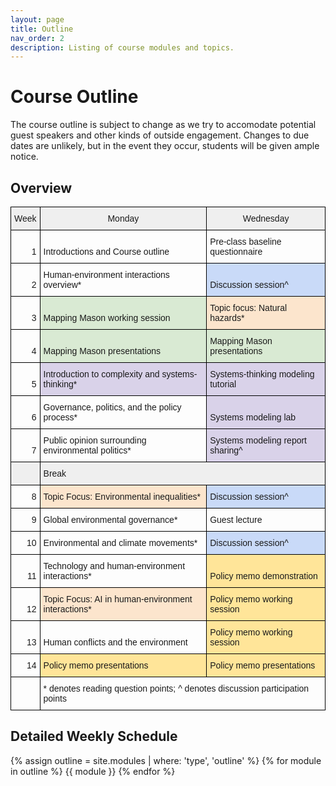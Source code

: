 ```yaml
---
layout: page
title: Outline
nav_order: 2
description: Listing of course modules and topics.
---
```


# Course Outline
The course outline is subject to change as we try to accomodate potential guest speakers and other kinds of outside engagement. Changes to due dates are unlikely, but in the event they occur, students will be given ample notice.

## Overview
<style type="text/css">
.tg  {border-collapse:collapse;border-spacing:0;}
.tg td{border-color:black;border-style:solid;border-width:1px;font-family:Arial, sans-serif;font-size:14px;
  overflow:hidden;padding:10px 5px;word-break:normal;}
.tg th{border-color:black;border-style:solid;border-width:1px;font-family:Arial, sans-serif;font-size:14px;
  font-weight:normal;overflow:hidden;padding:10px 5px;word-break:normal;}
.tg .tg-2b7s{text-align:right;vertical-align:bottom}
.tg .tg-2ij7{background-color:#EFEFEF;text-align:center;vertical-align:bottom}
.tg .tg-bxmt{background-color:#EFEFEF;text-align:left;vertical-align:bottom}
.tg .tg-x2c0{background-color:#FCE5CD;text-align:left;vertical-align:bottom}
.tg .tg-uhwn{background-color:#C9DAF8;text-align:left;vertical-align:bottom}
.tg .tg-7zrl{text-align:left;vertical-align:bottom}
.tg .tg-0qou{background-color:#D9EAD3;text-align:left;vertical-align:bottom}
.tg .tg-j2xz{background-color:#D9D2E9;text-align:left;vertical-align:bottom}
.tg .tg-e0fi{background-color:#FFE599;text-align:left;vertical-align:bottom}
.tg .tg-0lax{text-align:left;vertical-align:top}
</style>
<table class="tg">
<thead>
  <tr>
    <th class="tg-2ij7"><span style="background-color:#EFEFEF">Week</span></th>
    <th class="tg-2ij7"><span style="background-color:#EFEFEF">Monday</span></th>
    <th class="tg-2ij7"><span style="background-color:#EFEFEF">Wednesday</span></th>
  </tr>
</thead>
<tbody>
  <tr>
    <td class="tg-2b7s">1</td>
    <td class="tg-7zrl">Introductions and Course outline</td>
    <td class="tg-7zrl">Pre-class baseline questionnaire</td>
  </tr>
  <tr>
    <td class="tg-2b7s">2</td>
    <td class="tg-7zrl">Human-environment interactions overview*</td>
    <td class="tg-uhwn"><span style="background-color:#C9DAF8">Discussion session^</span></td>
  </tr>
  <tr>
    <td class="tg-2b7s">3</td>
    <td class="tg-0qou"><span style="background-color:#D9EAD3">Mapping Mason working session</span></td>
    <td class="tg-x2c0"><span style="background-color:#FCE5CD">Topic focus: Natural hazards*</span></td>
  </tr>
  <tr>
    <td class="tg-2b7s">4</td>
    <td class="tg-0qou"><span style="background-color:#D9EAD3">Mapping Mason presentations</span></td>
    <td class="tg-0qou"><span style="background-color:#D9EAD3">Mapping Mason presentations</span></td>
  </tr>
  <tr>
    <td class="tg-2b7s">5</td>
    <td class="tg-j2xz"><span style="background-color:#D9D2E9">Introduction to complexity and systems-thinking*</span></td>
    <td class="tg-j2xz"><span style="background-color:#D9D2E9">Systems-thinking modeling tutorial</span></td>
  </tr>
  <tr>
    <td class="tg-2b7s">6</td>
    <td class="tg-7zrl">Governance, politics, and the policy process*</td>
    <td class="tg-j2xz"><span style="background-color:#D9D2E9">Systems modeling lab</span></td>
  </tr>
  <tr>
    <td class="tg-2b7s">7</td>
    <td class="tg-7zrl">Public opinion surrounding environmental politics*</td>
    <td class="tg-j2xz"><span style="background-color:#D9D2E9">Systems modeling report sharing^</span></td>
  </tr>
  <tr>
    <td class="tg-bxmt"></td>
    <td class="tg-bxmt" colspan="2"><span style="background-color:#EFEFEF">Break</span></td>
  </tr>
  <tr>
    <td class="tg-2b7s">8</td>
    <td class="tg-x2c0"><span style="background-color:#FCE5CD">Topic Focus: Environmental inequalities*</span></td>
    <td class="tg-uhwn"><span style="background-color:#C9DAF8">Discussion session^</span></td>
  </tr>
  <tr>
    <td class="tg-2b7s">9</td>
    <td class="tg-7zrl">Global environmental governance*</td>
    <td class="tg-7zrl">Guest lecture</td>
  </tr>
  <tr>
    <td class="tg-2b7s">10</td>
    <td class="tg-7zrl">Environmental and climate movements*</td>
    <td class="tg-uhwn"><span style="background-color:#C9DAF8">Discussion session^</span></td>
  </tr>
  <tr>
    <td class="tg-2b7s">11</td>
    <td class="tg-7zrl">Technology and human-environment interactions*</td>
    <td class="tg-e0fi"><span style="background-color:#FFE599">Policy memo demonstration</span></td>
  </tr>
  <tr>
    <td class="tg-2b7s">12</td>
    <td class="tg-x2c0"><span style="background-color:#FCE5CD">Topic Focus: AI in human-environment interactions*</span></td>
    <td class="tg-e0fi"><span style="background-color:#FFE599">Policy memo working session</span></td>
  </tr>
  <tr>
    <td class="tg-2b7s">13</td>
    <td class="tg-7zrl">Human conflicts and the environment</td>
    <td class="tg-e0fi"><span style="background-color:#FFE599">Policy memo working session</span></td>
  </tr>
  <tr>
    <td class="tg-2b7s">14</td>
    <td class="tg-e0fi"><span style="background-color:#FFE599">Policy memo presentations</span></td>
    <td class="tg-e0fi"><span style="background-color:#FFE599">Policy memo presentations</span></td>
  </tr>
  <tr>
    <td class="tg-7zrl"></td>
    <td class="tg-0lax" colspan="2">* denotes reading question points; ^ denotes discussion participation points</td>
  </tr>
</tbody>
</table>

## Detailed Weekly Schedule

{% assign outline = site.modules | where: 'type', 'outline' %}
{% for module in outline %}
{{ module }}
{% endfor %}

